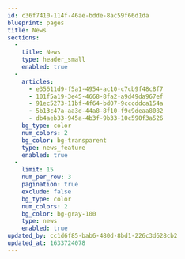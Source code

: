 ```yaml
---
id: c36f7410-114f-46ae-bdde-8ac59f66d1da
blueprint: pages
title: News
sections:
  -
    title: News
    type: header_small
    enabled: true
  -
    articles:
      - e35611d9-f5a1-4954-ac10-c7cb9f48c8f7
      - 101f5a19-3e45-4668-8fa2-a9d49da967ef
      - 91ec5273-11bf-4f64-bd07-9cccddca154a
      - 5b13c47a-aa3d-44a8-8f10-f9c9deaa8082
      - db4aeb33-945a-4b3f-9b33-10c590f3a526
    bg_type: color
    num_colors: 2
    bg_color: bg-transparent
    type: news_feature
    enabled: true
  -
    limit: 15
    num_per_row: 3
    pagination: true
    exclude: false
    bg_type: color
    num_colors: 2
    bg_color: bg-gray-100
    type: news
    enabled: true
updated_by: cc1d6f85-bab6-480d-8bd1-226c3d628cb2
updated_at: 1633724078
---
```

